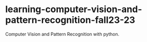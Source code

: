 # learning-computer-vision-and-pattern-recognition-fall23-23

Computer Vision and Pattern Recognition with python.
